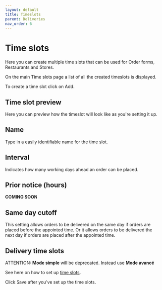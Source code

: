 ```yaml
---
layout: default
title: Timeslots
parent: Deliveries
nav_order: 6
---
```


# Time slots

<div class="alert mt-3 alert-" role="alert">
Here you can create multiple time slots that can be used for Order forms, Restaurants and Stores.
</div>

On the main Time slots page a list of all the created timeslots is displayed. 

To create a time slot click on <span class="badge badge-success"> <i class="fa fa-plus"></i> Add</span>.

## Time slot preview

Here you can preview how the timeslot will look like as you're setting it up.

## Name
Type in a easily identifiable name for the time slot.

## Interval
Indicates how many working days ahead an order can be placed.

## Prior notice (hours)

**COMING SOON**

## Same day cutoff

This setting allows orders to be delivered on the same day if orders are placed before the appointed time. Or it allows orders to be delivered the next day if orders are placed after the appointed time.

## Delivery time slots

<div class="shadow p-3 mt-3 mb-3 bg-white rounded border border-danger">
<span class="badge badge-danger">ATTENTION:</span>
<span> <strong>Mode simple</strong> will be deprecated. Instead use <strong>Mode avancé</strong></span>
</div>

See here on how to set up <a href="/en/food-tech/restaurants/general-settings/#delivery-time-slots">time slots</a>.

Click <span class="badge badge-primary">Save</span> after you've set up the time slots.

